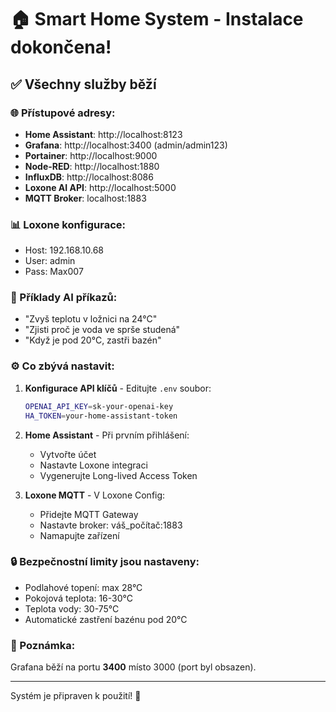 # 🏠 Smart Home System - Instalace dokončena!

## ✅ Všechny služby běží

### 🌐 Přístupové adresy:
- **Home Assistant**: http://localhost:8123
- **Grafana**: http://localhost:3400 (admin/admin123)
- **Portainer**: http://localhost:9000
- **Node-RED**: http://localhost:1880
- **InfluxDB**: http://localhost:8086
- **Loxone AI API**: http://localhost:5000
- **MQTT Broker**: localhost:1883

### 📊 Loxone konfigurace:
- Host: 192.168.10.68
- User: admin
- Pass: Max007

### 🤖 Příklady AI příkazů:
- "Zvyš teplotu v ložnici na 24°C"
- "Zjisti proč je voda ve sprše studená"
- "Když je pod 20°C, zastři bazén"

### ⚙️ Co zbývá nastavit:

1. **Konfigurace API klíčů** - Editujte `.env` soubor:
   ```bash
   OPENAI_API_KEY=sk-your-openai-key
   HA_TOKEN=your-home-assistant-token
   ```

2. **Home Assistant** - Při prvním přihlášení:
   - Vytvořte účet
   - Nastavte Loxone integraci
   - Vygenerujte Long-lived Access Token

3. **Loxone MQTT** - V Loxone Config:
   - Přidejte MQTT Gateway
   - Nastavte broker: váš_počítač:1883
   - Namapujte zařízení

### 🔒 Bezpečnostní limity jsou nastaveny:
- Podlahové topení: max 28°C
- Pokojová teplota: 16-30°C
- Teplota vody: 30-75°C
- Automatické zastření bazénu pod 20°C

### 📝 Poznámka:
Grafana běží na portu **3400** místo 3000 (port byl obsazen).

---
Systém je připraven k použití! 🎉